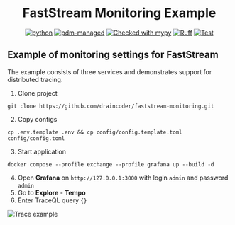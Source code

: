 <div align="center">

# FastStream Monitoring Example

[![python](https://img.shields.io/badge/python-3.12-blue)](https://www.python.org/)
[![pdm-managed](https://img.shields.io/badge/pdm-managed-blueviolet)](https://pdm-project.org)
[![Checked with mypy](https://www.mypy-lang.org/static/mypy_badge.svg)](https://mypy-lang.org/)
[![Ruff](https://img.shields.io/endpoint?url=https://raw.githubusercontent.com/astral-sh/ruff/main/assets/badge/v2.json)](https://github.com/astral-sh/ruff)
[![Test](https://github.com/draincoder/pyproject/actions/workflows/ci.yaml/badge.svg)](https://github.com/draincoder/pyproject/actions/workflows/ci.yaml)

</div>

## Example of monitoring settings for FastStream

The example consists of three services and demonstrates support for distributed tracing.

1. Clone project
```shell
git clone https://github.com/draincoder/faststream-monitoring.git
```
2. Copy configs
```shell
cp .env.template .env && cp config/config.template.toml config/config.toml
```
3. Start application
```shell
docker compose --profile exchange --profile grafana up --build -d
```
4. Open **Grafana** on `http://127.0.0.1:3000` with login `admin` and password `admin`
5. Go to **Explore** - **Tempo**
6. Enter TraceQL query `{}`

![Trace example](https://imgur.com/EziQgpy.png)
